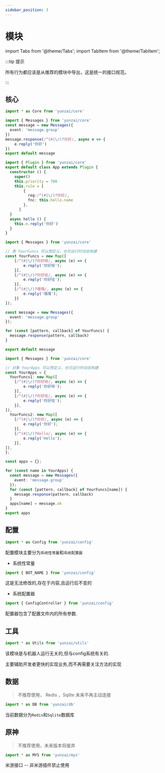 ```yaml
---
sidebar_position: 3
---
```


# 模块

import Tabs from '@theme/Tabs';
import TabItem from '@theme/TabItem';


:::tip 提示

所有行为都应该是从推荐的模块中导出，这是统一的接口规范。

:::


## 核心


```ts
import * as Core from 'yunzai/core'
```

<Tabs>
  <TabItem value="apple" label="函数应用" default>

```ts title="./message.ts"
import { Messages } from 'yunzai/core'
const message = new Messages({
  event: 'message.group'
})
message.response(/^(#|\/)?你好/, async e => {
    e.reply('你好')
})
export default message
```

  </TabItem>
  <TabItem value="orange" label="类应用">

```ts title="./message.ts"
import { Plugin } from 'yunzai/core'
export default class App extends Plugin {
  constructor () {
    super()
    this.priority = 700
    this.rule = [
        {
          reg:/^(#|\/)?你好/,
          fnc: this.hello.name
        },
      ]
  }
  async hello () {
    this.e.reply('你好')
  }
}
```

  </TabItem>
  <TabItem value="banana" label="动态函数应用(基本)">

```ts title="./message.ts"
import { Messages } from 'yunzai/core'

// 表 YourFuncs 可以预定义，也可运行时动态构建
const YourFuncs = new Map([
    [/^(#|\/)?你好呀/, async (e) => {
        e.reply('你好呀');
    }],
    [/^(#|\/)?你好哇/, async (e) => {
        e.reply('你好哇');
    }],
    [/^(#|\/)?嘎嘎/, async (e) => {
        e.reply('嘎嘎');
    }]
]);

const message = new Messages({
  event: 'message.group'
});

for (const [pattern, callback] of YourFuncs) {
  message.response(pattern, callback)
}

export default message
```

  </TabItem>
  <TabItem value="banana" label="动态函数应用(复杂)">

```ts title="./message.ts"
import { Messages } from 'yunzai/core'

// 对象 YourApps 可以预定义，也可运行时动态构建
const YourApps = {
  YourFuncs1: new Map([
    [/^(#|\/)?你好呀/, async (e) => {
        e.reply('你好呀');
    }],
    [/^(#|\/)?你好哇/, async (e) => {
        e.reply('你好哇');
    }],
]),
  YourFuncs2: new Map([
    [/^(#|\/)?你好/, async (e) => {
        e.reply('你好');
    }],
    [/^(#|\/)?Hello/, async (e) => {
        e.reply('Hello');
    }],
]),
};

const apps = {};

for (const name in YourApps) {
  const message = new Messages({
    event: 'message.group'
  });
  for (const [pattern, callback] of YourFuncs[name]) {
    message.response(pattern, callback)
  }
  apps[name] = message.ok
}
export apps
```

  </TabItem>
</Tabs>

## 配置

```ts 
import * as Config from 'yunzai/config'
```

配置模块主要分为`系统性常量`和`系统配置器`

- 系统性常量

```ts
import { BOT_NAME } from 'yunzai/config'
```

这是无法修改的,存在于内容,且运行后不变的

- 系统配置器

```ts
import { ConfigController } from 'yunzai/config'
```

配置器包含了配置文件内的所有参数.

## 工具

```ts 
import * as Utils from 'yunzai/utils'
```

该模块是与机器人运行无关的,但与config系统有关的.

主要辅助开发者更快的实现业务,而不再需要关注方法的实现


## 数据

>不推荐使用， Redis ，Sqlite 未来不再主动连接

```ts 
import * as DB from 'yunzai/db'
```

当前数据分为`Redis`和`Sqlite`数据库

## 原神


> 不推荐使用，未来版本将废弃

```ts 
import * as MYS from 'yunzai/mys'
```

米游接口 -- 非米游插件禁止使用
